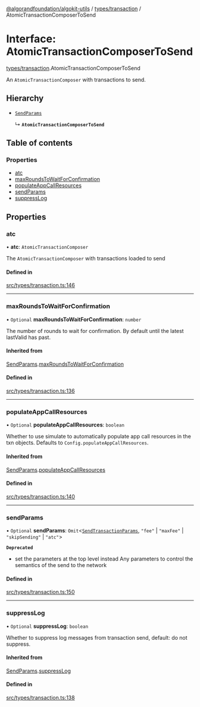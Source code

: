 [@algorandfoundation/algokit-utils](../README.md) / [types/transaction](../modules/types_transaction.md) / AtomicTransactionComposerToSend

# Interface: AtomicTransactionComposerToSend

[types/transaction](../modules/types_transaction.md).AtomicTransactionComposerToSend

An `AtomicTransactionComposer` with transactions to send.

## Hierarchy

- [`SendParams`](types_transaction.SendParams.md)

  ↳ **`AtomicTransactionComposerToSend`**

## Table of contents

### Properties

- [atc](types_transaction.AtomicTransactionComposerToSend.md#atc)
- [maxRoundsToWaitForConfirmation](types_transaction.AtomicTransactionComposerToSend.md#maxroundstowaitforconfirmation)
- [populateAppCallResources](types_transaction.AtomicTransactionComposerToSend.md#populateappcallresources)
- [sendParams](types_transaction.AtomicTransactionComposerToSend.md#sendparams)
- [suppressLog](types_transaction.AtomicTransactionComposerToSend.md#suppresslog)

## Properties

### atc

• **atc**: `AtomicTransactionComposer`

The `AtomicTransactionComposer` with transactions loaded to send

#### Defined in

[src/types/transaction.ts:146](https://github.com/algorandfoundation/algokit-utils-ts/blob/main/src/types/transaction.ts#L146)

___

### maxRoundsToWaitForConfirmation

• `Optional` **maxRoundsToWaitForConfirmation**: `number`

The number of rounds to wait for confirmation. By default until the latest lastValid has past.

#### Inherited from

[SendParams](types_transaction.SendParams.md).[maxRoundsToWaitForConfirmation](types_transaction.SendParams.md#maxroundstowaitforconfirmation)

#### Defined in

[src/types/transaction.ts:136](https://github.com/algorandfoundation/algokit-utils-ts/blob/main/src/types/transaction.ts#L136)

___

### populateAppCallResources

• `Optional` **populateAppCallResources**: `boolean`

Whether to use simulate to automatically populate app call resources in the txn objects. Defaults to `Config.populateAppCallResources`.

#### Inherited from

[SendParams](types_transaction.SendParams.md).[populateAppCallResources](types_transaction.SendParams.md#populateappcallresources)

#### Defined in

[src/types/transaction.ts:140](https://github.com/algorandfoundation/algokit-utils-ts/blob/main/src/types/transaction.ts#L140)

___

### sendParams

• `Optional` **sendParams**: `Omit`\<[`SendTransactionParams`](types_transaction.SendTransactionParams.md), ``"fee"`` \| ``"maxFee"`` \| ``"skipSending"`` \| ``"atc"``\>

**`Deprecated`**

- set the parameters at the top level instead
Any parameters to control the semantics of the send to the network

#### Defined in

[src/types/transaction.ts:150](https://github.com/algorandfoundation/algokit-utils-ts/blob/main/src/types/transaction.ts#L150)

___

### suppressLog

• `Optional` **suppressLog**: `boolean`

Whether to suppress log messages from transaction send, default: do not suppress.

#### Inherited from

[SendParams](types_transaction.SendParams.md).[suppressLog](types_transaction.SendParams.md#suppresslog)

#### Defined in

[src/types/transaction.ts:138](https://github.com/algorandfoundation/algokit-utils-ts/blob/main/src/types/transaction.ts#L138)
